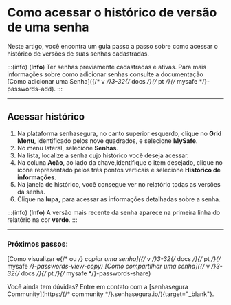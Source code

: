 # Como acessar o histórico de versão de uma senha

Neste artigo, você encontra um guia passo a passo sobre como acessar o histórico de versões de suas senhas cadastradas.

:::(info) (**Info**)
Ter senhas previamente cadastradas e ativas. Para mais informações sobre como adicionar senhas consulte a documentação [Como adicionar uma Senha]({/* v */}3-32{/* docs */}{/* pt */}{/* mysafe */}-passwords-add).
:::
***

## Acessar histórico

1. Na plataforma senhasegura, no canto superior esquerdo, clique no **Grid Menu**, identificado pelos nove quadrados, e selecione **MySafe**.
2. No menu lateral, selecione  **Senhas**. 
3. Na lista, localize a senha cujo histórico você deseja acessar.
4. Na coluna **Ação**, ao lado da chave,identifique o item desejado, clique no ícone representado pelos três pontos verticais e selecione **Histórico de informações**.
5. Na janela de histórico, você consegue ver no relatório todas as versões da senha.
6. Clique na **lupa**, para acessar as informações detalhadas sobre a senha.

:::(info) (**Info**)
A versão mais recente da senha aparece na primeira linha do relatório na cor **verde**.
:::
***

### Próximos passos:
[Como visualizar e{/* ou */} copiar uma senha]({/* v */}3-32{/* docs */}{/* pt */}{/* mysafe */}-passwords-view-copy)
[Como compartilhar uma senha]({/* v */}3-32{/* docs */}{/* pt */}{/* mysafe */}-passwords-share)

Você ainda tem dúvidas? Entre em contato com a  [senhasegura Community](https:/{/* community */}.senhasegura.io/){target="_blank"}.